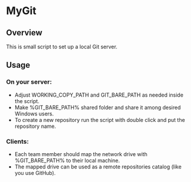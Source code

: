 # MyGit

## Overview

This is small script to set up a local Git server.

## Usage

### On your server:
* Adjust WORKING_COPY_PATH and GIT_BARE_PATH as needed inside the script.
* Make %GIT_BARE_PATH% shared folder and share it among desired Windows users.
* To create a new repository run the script with double click and put the repository name.
### Clients:
* Each team member should map the network drive with %GIT_BARE_PATH% to their local machine.
* The mapped drive can be used as a remote repositories catalog (like you use GitHub).